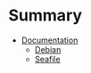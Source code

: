 # Summary

* [Documentation](Documentation/README.md)
    * [Debian](Documentation/debian.md)
    * [Seafile](Documentation/seafile.md)
